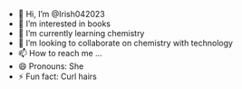 - 👋 Hi, I’m @Irish042023
- 👀 I’m interested in books
- 🌱 I’m currently learning chemistry 
- 💞️ I’m looking to collaborate on chemistry with technology 
- 📫 How to reach me ...
- 😄 Pronouns: She
- ⚡ Fun fact: Curl hairs

<!---
Irish042023/Irish042023 is a ✨ special ✨ repository because its `README.md` (this file) appears on your GitHub profile.
You can click the Preview link to take a look at your changes.
--->
